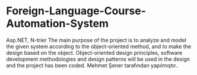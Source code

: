 # Foreign-Language-Course-Automation-System
Asp.NET, N-trier
The main purpose of the project is to analyze and model the given system according to the object-oriented method,
and to make the design based on the object.
Object-oriented design principles, software development methodologies and design patterns will be used in the design and the project has been coded.
Mehmet Şener tarafından yapılmıştır..
